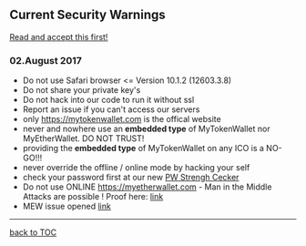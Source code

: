 ## Current Security Warnings

[Read and accept this first!](https://github.com/Zwilla/mytokenwallet.com/blob/master/LICENSE)

### 02.August 2017  
* Do not use Safari browser <= Version 10.1.2 (12603.3.8)
* Do not share your private key's
* Do not hack into our code to run it without ssl
* Report an issue if you can't access our servers
* only https://mytokenwallet.com is the offical website
* never and nowhere use an **embedded type** of MyTokenWallet nor MyEtherWallet. DO NOT TRUST!
* providing the **embedded type** of MyTokenWallet on any ICO is a NO-GO!!!
* never override the offline / online mode by hacking your self
* check your password first at our new [PW Strengh Cecker](https://www.mytokenwallet.com/pwStrength-meter.html)
* Do not use ONLINE https://myetherwallet.com - Man in the Middle Attacks are possible ! Proof here: [link](https://goo.gl/jSjP8Z)
* MEW issue opened [link](https://goo.gl/MahDV5)


***
[back to TOC](https://github.com/Zwilla/mytokenwallet.com/blob/master/docs/DOCS-TOC.md)


